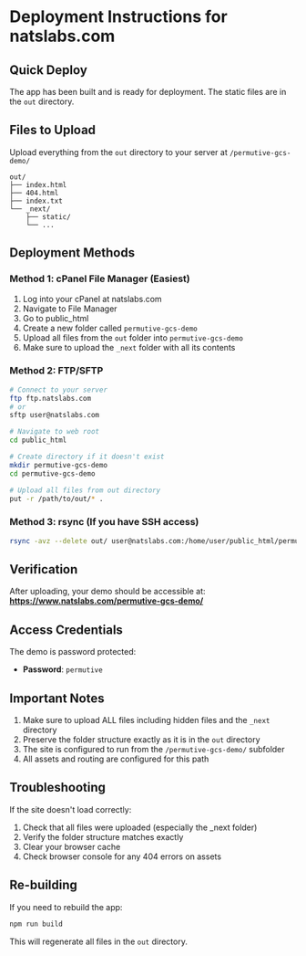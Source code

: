 # Deployment Instructions for natslabs.com

## Quick Deploy

The app has been built and is ready for deployment. The static files are in the `out` directory.

## Files to Upload

Upload everything from the `out` directory to your server at `/permutive-gcs-demo/`

```
out/
├── index.html
├── 404.html
├── index.txt
└── _next/
    ├── static/
    └── ...
```

## Deployment Methods

### Method 1: cPanel File Manager (Easiest)
1. Log into your cPanel at natslabs.com
2. Navigate to File Manager
3. Go to public_html
4. Create a new folder called `permutive-gcs-demo`
5. Upload all files from the `out` folder into `permutive-gcs-demo`
6. Make sure to upload the `_next` folder with all its contents

### Method 2: FTP/SFTP
```bash
# Connect to your server
ftp ftp.natslabs.com
# or
sftp user@natslabs.com

# Navigate to web root
cd public_html

# Create directory if it doesn't exist
mkdir permutive-gcs-demo
cd permutive-gcs-demo

# Upload all files from out directory
put -r /path/to/out/* .
```

### Method 3: rsync (If you have SSH access)
```bash
rsync -avz --delete out/ user@natslabs.com:/home/user/public_html/permutive-gcs-demo/
```

## Verification

After uploading, your demo should be accessible at:
**https://www.natslabs.com/permutive-gcs-demo/**

## Access Credentials

The demo is password protected:
- **Password**: `permutive`

## Important Notes

1. Make sure to upload ALL files including hidden files and the `_next` directory
2. Preserve the folder structure exactly as it is in the `out` directory
3. The site is configured to run from the `/permutive-gcs-demo/` subfolder
4. All assets and routing are configured for this path

## Troubleshooting

If the site doesn't load correctly:
1. Check that all files were uploaded (especially the _next folder)
2. Verify the folder structure matches exactly
3. Clear your browser cache
4. Check browser console for any 404 errors on assets

## Re-building

If you need to rebuild the app:
```bash
npm run build
```

This will regenerate all files in the `out` directory.
